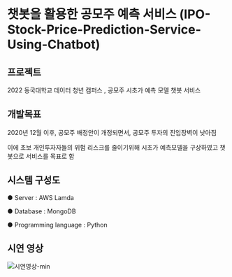 # 챗봇을 활용한 공모주 예측 서비스        (IPO-Stock-Price-Prediction-Service-Using-Chatbot)



## 프로젝트
2022 동국대학교 데이터 청년 캠퍼스 , 공모주 시초가 예측 모델 챗봇 서비스

## 개발목표
2020년 12월 이후, 공모주 배정안이 개정되면서, 공모주 투자의 진입장벽이 낮아짐</p>
이에 초보 개인투자자들의 위험 리스크를 줄이기위해 시초가 예측모델을 구상하였고 챗봇으로 서비스를 목표로 함

## 시스템 구성도

● Server : AWS Lamda</p>
● Database : MongoDB</p>
● Programming language  : Python</p>

## 시연 영상
![시연영상-min](https://user-images.githubusercontent.com/93048764/187015008-a032d11b-4116-46db-8ebe-a0b4090f87e9.gif)
